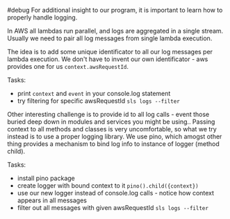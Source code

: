 #debug
For additional insight to our program, it is important to learn how to
properly handle logging.

In AWS all lambdas run parallel, and logs are aggregated in a single stream.
Usually we need to pair all log messages from single lambda execution.

The idea is to add some unique identificator to all our log messages per lambda execution.
We don't have to invent our own identificator - aws provides one for us `context.awsRequestId`.

Tasks:
* print `context` and `event` in your console.log statement
* try filtering for specific awsRequestId `sls logs --filter`

Other interesting challenge is to provide id to all log calls - event those buried
deep down in modules and services you might be using..
Passing context to all methods and classes is very uncomfortable, so what we try instead
is to use a proper logging library. We use pino, which amogst other thing provides a mechanism
to bind log info to instance of logger (method child).

Tasks:
* install pino package
* create logger with bound context to it
`pino().child({context})`
* use our new logger instead of console.log calls - notice how context
appears in all messages
* filter out all messages with given awsRequestId `sls logs --filter`
